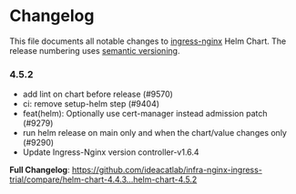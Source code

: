# Changelog

This file documents all notable changes to [ingress-nginx](https://github.com/ideacatlab/infra-nginx-ingress-trial) Helm Chart. The release numbering uses [semantic versioning](http://semver.org).

### 4.5.2

* add lint on chart before release (#9570)
* ci: remove setup-helm step (#9404)
* feat(helm): Optionally use cert-manager instead admission patch (#9279)
* run helm release on main only and when the chart/value changes only (#9290)
* Update Ingress-Nginx version controller-v1.6.4

**Full Changelog**: https://github.com/ideacatlab/infra-nginx-ingress-trial/compare/helm-chart-4.4.3...helm-chart-4.5.2
